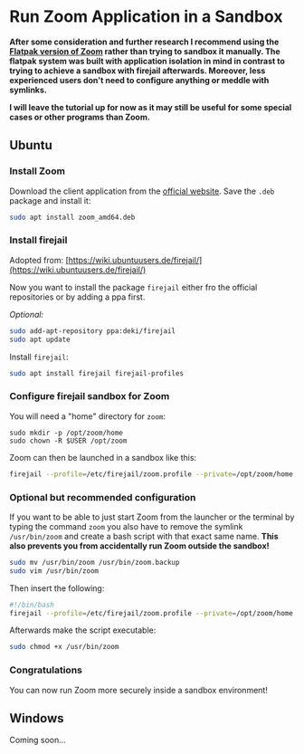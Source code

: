 # Run Zoom Application in a Sandbox

**After some consideration and further research I recommend using the [Flatpak version of Zoom](https://flathub.org/apps/details/us.zoom.Zoom) rather than trying to sandbox it manually. The flatpak system was built with application isolation in mind in contrast to trying to achieve a sandbox with firejail afterwards. Moreover, less experienced users don't need to configure anything or meddle with symlinks.**

**I will leave the tutorial up for now as it may still be useful for some special cases or other programs than Zoom.**

## Ubuntu
### Install Zoom
Download the client application from the [official website](https://zoom.us/download). Save the `.deb` package and install it:
```bash
sudo apt install zoom_amd64.deb
```
### Install firejail
Adopted from: [https://wiki.ubuntuusers.de/firejail/](https://wiki.ubuntuusers.de/firejail/)

Now you want to install the package `firejail` either fro the official repositories or by adding a ppa first.

*Optional:*
```bash
sudo add-apt-repository ppa:deki/firejail
sudo apt update
```
Install `firejail`:
```bash
sudo apt install firejail firejail-profiles
```

### Configure firejail sandbox for Zoom

You will need a "home" directory for `zoom`:
```
sudo mkdir -p /opt/zoom/home
sudo chown -R $USER /opt/zoom
```
Zoom can then be launched in a sandbox like this:
```bash
firejail --profile=/etc/firejail/zoom.profile --private=/opt/zoom/home /opt/zoom/ZoomLauncher
```

### Optional but recommended configuration
If you want to be able to just start Zoom from the launcher or the terminal by typing the command `zoom` you also have to remove the symlink `/usr/bin/zoom` and create a bash script with that exact same name. **This also prevents you from accidentally run Zoom outside the sandbox!**
```bash
sudo mv /usr/bin/zoom /usr/bin/zoom.backup
sudo vim /usr/bin/zoom
```
Then insert the following:
```bash
#!/bin/bash
firejail --profile=/etc/firejail/zoom.profile --private=/opt/zoom/home /opt/zoom/ZoomLauncher
```
Afterwards make the script executable:
```bash
sudo chmod +x /usr/bin/zoom
```
### Congratulations
You can now run Zoom more securely inside a sandbox environment!

## Windows
Coming soon...
